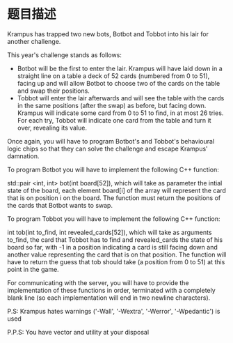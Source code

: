 # 题目描述

Krampus has trapped two new bots, Botbot and Tobbot into his lair for another challenge.

This year's challenge stands as follows:

- Botbot will be the first to enter the lair. Krampus will have laid down in a straight line on a table a deck of 52 cards (numbered from 0 to 51), facing up and will allow Botbot to choose two of the cards on the table and swap their positions.
- Tobbot will enter the lair afterwards and will see the table with the cards in the same positions (after the swap) as before, but facing down. Krampus will indicate some card from 0 to 51 to find, in at most 26 tries. For each try, Tobbot will indicate one card from the table and turn it over, revealing its value.

Once again, you will have to program Botbot's and Tobbot's behavioural logic chips so that they can solve the challenge and escape Krampus' damnation.

To program Botbot you will have to implement the following C++ function:

std::pair <int, int> bot(int board[52]), which will take as parameter the intial state of the board, each element board[i] of the array will represent the card that is on position i on the board. The function must return the positions of the cards that Botbot wants to swap.

To program Tobbot you will have to implement the following C++ function:

int tob(int to_find, int revealed_cards[52]), which will take as arguments to_find, the card that Tobbot has to find and revealed_cards the state of his board so far, with -1 in a position indicating a card is still facing down and another value representing the card that is on that position. The function will have to return the guess that tob should take (a position from 0 to 51) at this point in the game.

For communicating with the server, you will have to provide the implementation of these functions in order, terminated with a completely blank line (so each implementation will end in two newline characters).

P.S: Krampus hates warnings ('-Wall', '-Wextra', '-Werror', '-Wpedantic') is used

P.P.S: You have vector and utility at your disposal

